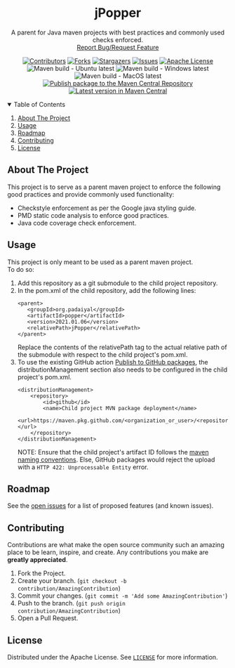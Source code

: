 <!-- PROJECT SHIELDS -->
<!--
*** I'm using markdown "reference style" links for readability.
*** Reference links are enclosed in brackets [ ] instead of parentheses ( ).
*** See the bottom of this document for the declaration of the reference variables
*** for contributors-url, forks-url, etc. This is an optional, concise syntax you may use.
*** https://www.markdownguide.org/basic-syntax/#reference-style-links
-->
<div align="center">
  <h1 align="center">jPopper</h1>
  <p align="center">
    A parent for Java maven projects with best practices and commonly used checks enforced.
    <br />
    <a href="https://github.com/padaiyal/jMonocle/issues/new/choose">Report Bug/Request Feature</a>
  </p>

[![Contributors][contributors-shield]][contributors-url]
[![Forks][forks-shield]][forks-url]
[![Stargazers][stars-shield]][stars-url]
[![Issues][issues-shield]][issues-url]
[![Apache License][license-shield]][license-url] <br>
![Maven build - Ubuntu latest](https://github.com/padaiyal/jMonocle/workflows/Maven%20build%20-%20Ubuntu%20latest/badge.svg?branch=main)
![Maven build - Windows latest](https://github.com/padaiyal/jMonocle/workflows/Maven%20build%20-%20Windows%20latest/badge.svg?branch=main)
![Maven build - MacOS latest](https://github.com/padaiyal/jMonocle/workflows/Maven%20build%20-%20MacOS%20latest/badge.svg?branch=main)
[![Publish package to the Maven Central Repository](https://github.com/padaiyal/jMonocle/actions/workflows/maven_central_package_publish.yml/badge.svg)](https://github.com/padaiyal/jMonocle/actions/workflows/maven_central_package_publish.yml) <br>
[![Latest version in Maven Central](https://img.shields.io/maven-central/v/io.github.padaiyal/popper)](https://search.maven.org/artifact/io.github.padaiyal/popper)
</div>

<!-- TABLE OF CONTENTS -->
<details open="open">
  <summary>Table of Contents</summary>
  <ol>
    <li><a href="#about-the-project">About The Project</a></li>
    <li><a href="#usage">Usage</a></li>
    <li><a href="#roadmap">Roadmap</a></li>
    <li><a href="#contributing">Contributing</a></li>
    <li><a href="#license">License</a></li>
  </ol>
</details>

<!-- ABOUT THE PROJECT -->
## About The Project
This project is to serve as a parent maven project to enforce the following good practices and
provide commonly used functionality:
 - Checkstyle enforcement as per the Google java styling guide.
 - PMD static code analysis to enforce good practices.
 - Java code coverage check enforcement.

<!-- USAGE -->
## Usage
This project is only meant to be used as a parent maven project. <br>
To do so:
 1. Add this repository as a git submodule to the child project repository.
 2. In the pom.xml of the child repository, add the following lines:
    ```
    <parent>
       <groupId>org.padaiyal</groupId>
       <artifactId>popper</artifactId>
       <version>2021.01.06</version>
       <relativePath>jPopper</relativePath>
    </parent>
    ```
    Replace the contents of the relativePath tag to the actual relative path of the submodule with 
    respect to the child project's pom.xml. 
 3. To use the existing GitHub action [Publish to GitHub packages](https://github.com/padaiyal/jMonocle/blob/main/.github/workflows/package_publish.yml), the distributionManagement section also needs to be configured in the child project's pom.xml.
    ```
    <distributionManagement>
        <repository>
            <id>github</id>
            <name>Child project MVN package deployment</name>
            <url>https://maven.pkg.github.com/<organization_or_user>/<repository_name></url>
        </repository>
    </distributionManagement>
    ```
    NOTE: Ensure that the child project's artifact ID follows the [maven naming conventions](https://maven.apache.org/guides/mini/guide-naming-conventions.html). Else, GitHub packages would reject the upload with a `HTTP 422: Unprocessable Entity` error.

<!-- ROADMAP -->
## Roadmap

See the [open issues](https://github.com/padaiyal/jMonocle/issues) for a list of proposed features (and known issues).



<!-- CONTRIBUTING -->
## Contributing

Contributions are what make the open source community such an amazing place to be learn, inspire, and create. Any contributions you make are **greatly appreciated**.

1. Fork the Project.
2. Create your branch. (`git checkout -b contribution/AmazingContribution`)
3. Commit your changes. (`git commit -m 'Add some AmazingContribution'`)
4. Push to the branch. (`git push origin contribution/AmazingContribution`)
5. Open a Pull Request.


<!-- LICENSE -->
## License
Distributed under the Apache License. See [`LICENSE`](https://github.com/padaiyal/jMonocle/blob/main/LICENSE) for more information.


<!-- MARKDOWN LINKS & IMAGES -->
<!-- https://www.markdownguide.org/basic-syntax/#reference-style-links -->
[contributors-shield]: https://img.shields.io/github/contributors/padaiyal/jPopper.svg?style=for-the-badge
[contributors-url]: https://github.com/padaiyal/jMonocle/graphs/contributors
[forks-shield]: https://img.shields.io/github/forks/padaiyal/jPopper.svg?style=for-the-badge
[forks-url]: https://github.com/padaiyal/jMonocle/graphs/network/members
[stars-shield]: https://img.shields.io/github/stars/padaiyal/jPopper.svg?style=for-the-badge
[stars-url]: https://github.com/padaiyal/jMonocle/stargazers
[issues-shield]: https://img.shields.io/github/issues/padaiyal/jPopper.svg?style=for-the-badge
[issues-url]: https://github.com/padaiyal/jMonocle/issues
[license-shield]: https://img.shields.io/github/license/padaiyal/jPopper.svg?style=for-the-badge
[license-url]: https://github.com/padaiyal/jMonocle/blob/master/LICENSE
[product-screenshot]: images/screenshot.png
